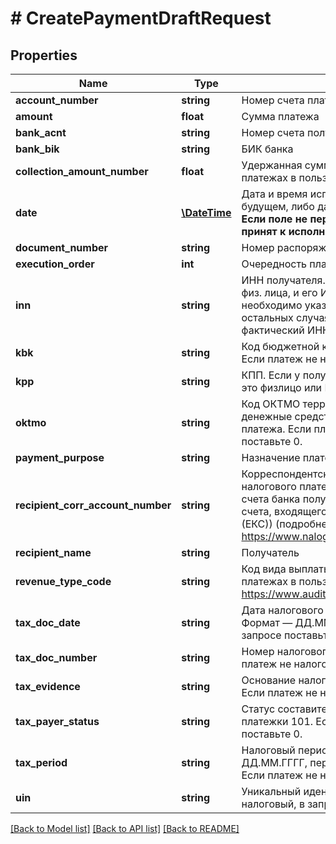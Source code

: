# # CreatePaymentDraftRequest

## Properties

Name | Type | Description | Notes
------------ | ------------- | ------------- | -------------
**account_number** | **string** | Номер счета плательщика |
**amount** | **float** | Сумма платежа |
**bank_acnt** | **string** | Номер счета получателя |
**bank_bik** | **string** | БИК банка |
**collection_amount_number** | **float** | Удержанная сумма в рублях. Актуально только при платежах в пользу физлиц. | [optional]
**date** | [**\DateTime**](\DateTime.md) | Дата и время исполнения платежа. Может быть в будущем, либо данное поле может быть не передано. **Если поле не передано, подписанный документ будет принят к исполнению немедленно.** | [optional]
**document_number** | **string** | Номер распоряжения, определяемый клиентом. |
**execution_order** | **int** | Очередность платежа | [optional]
**inn** | **string** | ИНН получателя. Если платеж выполняется в пользу физ. лица, и его ИНН неизвестен, в поле ИНН необходимо указать значение - \&quot;0\&quot;. Во всех остальных случаях необходимо передавать фактический ИНН получателя. |
**kbk** | **string** | Код бюджетной классификации. Поле платежки 104. Если платеж не налоговый, в запросе поставьте 0. |
**kpp** | **string** | КПП. Если у получателя платежа нет КПП (например, это физлицо или ИП), то укажите КПП \&quot;0\&quot; |
**oktmo** | **string** | Код ОКТМО территории, на которой мобилизуются денежные средства от уплаты налога, сбора и иного платежа. Если платеж не налоговый, в запросе поставьте 0. |
**payment_purpose** | **string** | Назначение платежа |
**recipient_corr_account_number** | **string** | Корреспондентский счёт банка получателя. В случае налогового платежа обязательно указывается номер счета банка получателя средств (номер банковского счета, входящего в состав единого казначейского счета (ЕКС)) (подробнее https://www.nalog.ru/rn50/news/activities_fts/10104005/) | [optional]
**recipient_name** | **string** | Получатель |
**revenue_type_code** | **string** | Код вида выплаты. Обязательно заполняется при платежах в пользу физлиц. Подробнее: https://www.audit-it.ru/news/account/1013406.html | [optional]
**tax_doc_date** | **string** | Дата налогового документа. Поле платежки 109. Формат — ДД.ММ.ГГГГ. Если платеж не налоговый, в запросе поставьте 0. |
**tax_doc_number** | **string** | Номер налогового документа. Поле платежки 108. Если платеж не налоговый, в запросе поставьте 0. |
**tax_evidence** | **string** | Основание налогового платежа. Поле платежки 106. Если платеж не налоговый, в запросе поставьте 0. |
**tax_payer_status** | **string** | Статус составителя расчетного документа. Поле платежки 101. Если платеж не налоговый, в запросе поставьте 0. |
**tax_period** | **string** | Налоговый период. Поле платежки 107. Формат — ДД.ММ.ГГГГ, первые два символа могут быть буквами. Если платеж не налоговый, в запросе поставьте 0. |
**uin** | **string** | Уникальный идентификатор платежа. Если платеж не налоговый, в запросе поставьте 0. |

[[Back to Model list]](../../README.md#models) [[Back to API list]](../../README.md#endpoints) [[Back to README]](../../README.md)
